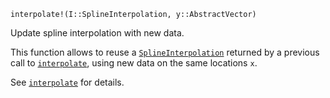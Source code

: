 ```
interpolate!(I::SplineInterpolation, y::AbstractVector)
```

Update spline interpolation with new data.

This function allows to reuse a [`SplineInterpolation`](@ref) returned by a previous call to [`interpolate`](@ref), using new data on the same locations `x`.

See [`interpolate`](@ref) for details.
